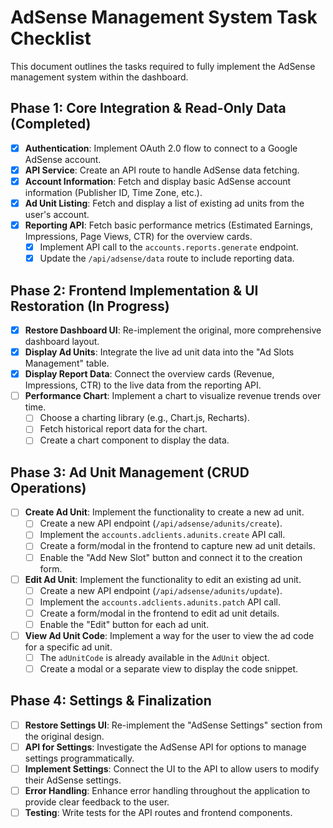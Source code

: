 # AdSense Management System Task Checklist

This document outlines the tasks required to fully implement the AdSense management system within the dashboard.

## Phase 1: Core Integration & Read-Only Data (Completed)

- [x] **Authentication**: Implement OAuth 2.0 flow to connect to a Google AdSense account.
- [x] **API Service**: Create an API route to handle AdSense data fetching.
- [x] **Account Information**: Fetch and display basic AdSense account information (Publisher ID, Time Zone, etc.).
- [x] **Ad Unit Listing**: Fetch and display a list of existing ad units from the user's account.
- [x] **Reporting API**: Fetch basic performance metrics (Estimated Earnings, Impressions, Page Views, CTR) for the overview cards.
  - [x] Implement API call to the `accounts.reports.generate` endpoint.
  - [x] Update the `/api/adsense/data` route to include reporting data.

## Phase 2: Frontend Implementation & UI Restoration (In Progress)

- [x] **Restore Dashboard UI**: Re-implement the original, more comprehensive dashboard layout.
- [x] **Display Ad Units**: Integrate the live ad unit data into the "Ad Slots Management" table.
- [x] **Display Report Data**: Connect the overview cards (Revenue, Impressions, CTR) to the live data from the reporting API.
- [ ] **Performance Chart**: Implement a chart to visualize revenue trends over time.
  - [ ] Choose a charting library (e.g., Chart.js, Recharts).
  - [ ] Fetch historical report data for the chart.
  - [ ] Create a chart component to display the data.

## Phase 3: Ad Unit Management (CRUD Operations)

- [ ] **Create Ad Unit**: Implement the functionality to create a new ad unit.
  - [ ] Create a new API endpoint (`/api/adsense/adunits/create`).
  - [ ] Implement the `accounts.adclients.adunits.create` API call.
  - [ ] Create a form/modal in the frontend to capture new ad unit details.
  - [ ] Enable the "Add New Slot" button and connect it to the creation form.
- [ ] **Edit Ad Unit**: Implement the functionality to edit an existing ad unit.
  - [ ] Create a new API endpoint (`/api/adsense/adunits/update`).
  - [ ] Implement the `accounts.adclients.adunits.patch` API call.
  - [ ] Create a form/modal in the frontend to edit ad unit details.
  - [ ] Enable the "Edit" button for each ad unit.
- [ ] **View Ad Unit Code**: Implement a way for the user to view the ad code for a specific ad unit.
  - [ ] The `adUnitCode` is already available in the `AdUnit` object.
  - [ ] Create a modal or a separate view to display the code snippet.

## Phase 4: Settings & Finalization

- [ ] **Restore Settings UI**: Re-implement the "AdSense Settings" section from the original design.
- [ ] **API for Settings**: Investigate the AdSense API for options to manage settings programmatically.
- [ ] **Implement Settings**: Connect the UI to the API to allow users to modify their AdSense settings.
- [ ] **Error Handling**: Enhance error handling throughout the application to provide clear feedback to the user.
- [ ] **Testing**: Write tests for the API routes and frontend components.
